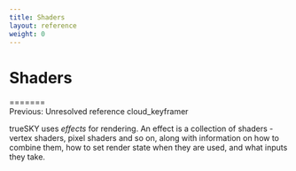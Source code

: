 ```yaml
---
title: Shaders
layout: reference
weight: 0
---
```

Shaders
===

=======<br>Previous: Unresolved reference cloud_keyframer

trueSKY uses *effects* for rendering. An effect is a collection of shaders - vertex shaders, pixel shaders and so on, along with information on
how to combine them, how to set render state when they are used, and what inputs they take.


